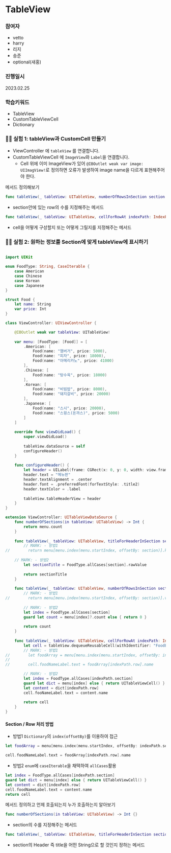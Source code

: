 
# TableView

### 참여자
 - vetto
 - harry
 - 리지
 - 송준
 - optional(새홍)

### 진행일시
 2023.02.25
 
### 학습키워드
- TableView
- CustomTableViewCell
- Dictionary

### 👨‍🔬 실험 1: tableView과 CustomCell 만들기
- ViewController 에 `tableView` 를 연결합니다.
- CustomTableViewCell 에 `ImageView`와 `Label`을 연결합니다.
   - Cell 위에 이미 ImageView가 있어 `@IBOutlet weak var image: UIImagView!`로 정의하면 오류가 발생하여 image name을 다르게 표현해주어야 한다.

메서드 정의해보기
```swift
func tableView(_ tableView: UITableView, numberOfRowsInSection section: Int) -> Int {}
```
* section안에 있는 row의 수를 지정해주는 메서드

```swift
func tableView(_ tableView: UITableView, cellForRowAt indexPath: IndexPath) -> UITableViewCell {}
```
* cell을 어떻게 구성할지 또는 어떻게 그릴지를 지정해주는 메서드

### 👨‍🔬 실험 2: 원하는 정보를 Section에 맞게 tableView에 표시하기

``` swift

import UIKit

enum FoodType: String, CaseIterable {
    case American
    case Chinese
    case Korean
    case Japanese
}

struct Food {
    let name: String
    var price: Int
}

class ViewController: UIViewController {

    @IBOutlet weak var tableView: UITableView!
    
    var menu: [FoodType: [Food]] = [
        .American: [
            Food(name: "햄버거", price: 5000),
            Food(name: "피자", price: 18000),
            Food(name: "아메리카노", price: 41000)
        ],
        .Chinese: [
            Food(name: "탕수육", price: 18000)
        ],
        .Korean: [
            Food(name: "비빔밥", price: 8000),
            Food(name: "돼지갈비", price: 20000)
        ],
        .Japanese: [
            Food(name: "스시", price: 20000),
            Food(name: "스윙스(돈까스)", price: 5000)
        ]
    ]
    
    override func viewDidLoad() {
        super.viewDidLoad()
        
        tableView.dataSource = self
        configureHeader()
    }
 
    func configureHeader() {
        let header = UILabel(frame: CGRect(x: 0, y: 0, width: view.frame.width, height: 20))
        header.text = "메뉴판"
        header.textAlignment = .center
        header.font = .preferredFont(forTextStyle: .title2)
        header.textColor = .label
        
        tableView.tableHeaderView = header
    }
}

extension ViewController: UITableViewDataSource {
    func numberOfSections(in tableView: UITableView) -> Int {
        return menu.count
    }
    
    func tableView(_ tableView: UITableView, titleForHeaderInSection section: Int) -> String? {
        // MARK: - 방법1
//        return menu[menu.index(menu.startIndex, offsetBy: section)].key.rawValue
        
    // MARK: - 방법2        
        let sectionTitle = FoodType.allCases[section].rawValue
        
        return sectionTitle
    }
    
    func tableView(_ tableView: UITableView, numberOfRowsInSection section: Int) -> Int {
        // MARK: - 방법1
//        return menu[menu.index(menu.startIndex, offsetBy: section)].value.count
        
        // MARK: - 방법2
        let index = FoodType.allCases[section]
        guard let count = menu[index]?.count else { return 0 }
        
        return count
    }
    
    func tableView(_ tableView: UITableView, cellForRowAt indexPath: IndexPath) -> UITableViewCell {
        let cell = tableView.dequeueReusableCell(withIdentifier: "FoodEntryCell", for: indexPath) as! FoodEntryCell
        // MARK: - 방법1
//        let foodArray = menu[menu.index(menu.startIndex, offsetBy: indexPath.section)].value
//
//        cell.foodNameLabel.text = foodArray[indexPath.row].name

        // MARK: - 방법2
        let index = FoodType.allCases[indexPath.section]
        guard let dict = menu[index] else { return UITableViewCell() }
        let content = dict[indexPath.row]
        cell.fooNameLabel.text = content.name
        
        return cell
    }
}

```


####  Section / Row 처리 방법
- 방법1
`Dictionary`의 `index(offsetBy)`를 이용하여 접근

```swift     
let foodArray = menu[menu.index(menu.startIndex, offsetBy: indexPath.section)].value

cell.foodNameLabel.text = foodArray[indexPath.row].name

```

- 방법2
`enum`에 `caseIterable`을 채택하여 `allCases`활용

```swift
let index = FoodType.allCases[indexPath.section]
guard let dict = menu[index] else { return UITableViewCell() }
let content = dict[indexPath.row]
cell.foodNameLabel.text = content.name        
return cell
```

메서드 정의하고 언제 호출되는지 누가 호출하는지 알아보기
```swift
func numberOfSections(in tableView: UITableView) -> Int {}
```
* section의 수를 지정해주는 메서드

```swift
func tableView(_ tableView: UITableView, titleForHeaderInSection section: Int) -> String? {}
```
* section의 Header 즉 title을 어떤 String으로 할 것인지 정하는 메서드
